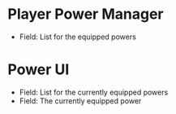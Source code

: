 
# Player Power Manager
- Field: List for the equipped powers

# Power UI
- Field: List for the currently equipped powers
- Field: The currently equipped power
